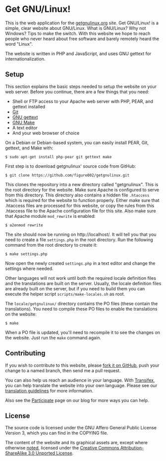 # Get GNU/Linux!

This is the web application for the [getgnulinux.org](https://www.getgnulinux.org) site. Get GNU/Linux! is a simple, clear website about GNU/Linux. What is GNU/Linux? Why not Windows? Tips to make the switch. With this website we hope to reach people who never heard about free software and barely remotely heard the word "Linux".

The website is written in PHP and JavaScript, and uses GNU gettext for internationalization.


## Setup

This section explains the basic steps needed to setup the website on your web server. Before you continue, there are a few things that you need:

* Shell or FTP access to your Apache web server with PHP, PEAR, and gettext installed
* [Git](http://git-scm.com/)
* [GNU gettext](http://www.gnu.org/software/gettext/)
* [GNU Make](http://www.gnu.org/software/make/)
* A text editor
* And your web browser of choice

On a Debian or Debian-based system, you can easily install PEAR, Git, gettext, and Make with:

    $ sudo apt-get install php-pear git gettext make

First step is to download getgnulinux' source code from GitHub:

    $ git clone https://github.com/figure002/getgnulinux.git

This clones the repository into a new directory called "getgnulinux". This is the root directory for the website. Make sure Apache is configured to serve from this directory. This directory also contains a hidden file `.htaccess` which is required for the website to function properly. Either make sure that .htaccess files are processed for this website, or copy the rules from this .htaccess file to the Apache configuration file for this site. Also make sure that Apache module `mod_rewrite` is enabled:

    $ a2enmod rewrite

The site should now be running on http://localhost/. It will tell you that you need to create a file `settings.php` in the root directory. Run the following command from the root directory to create it:

    $ make settings.php

Now open the newly created `settings.php` in a text editor and change the settings where needed.

Other languages will not work until both the required locale definition files and the translations are built on the server. Usually, the locale definition files are already built on the server, but if you need to build them you can execute the helper script `scripts/make-locales.sh` as root.

The `locale/getgnulinux/` directory contains the PO files (these contain the translations). You need to compile these PO files to enable the translations on the website:

    $ make

When a PO file is updated, you'll need to recompile it to see the changes on the website. Just run the `make` command again.


## Contributing

If you wish to contribute to this website, please [fork it on GitHub](https://github.com/figure002/getgnulinux), push your change to a named branch, then send me a pull request.

You can also help us reach an audience in your language. With [Transifex](https://www.transifex.com/projects/p/getgnulinux/), you can help translate the website into your own language. Please see our [translation guidelines](http://blog.getgnulinux.org/participate/translation/) for more information.

Also see the [Participate](http://blog.getgnulinux.org/participate/) page on our blog for more ways you can help.


## License

The source code is licensed under the GNU Affero General Public License Version 3, which you can find in the COPYING file.

The content of the website and its graphical assets are, except where otherwise [noted](https://www.getgnulinux.org/legal/), licensed under the [Creative Commons Attribution-ShareAlike 3.0 Unported License](http://creativecommons.org/licenses/by-sa/3.0/).
